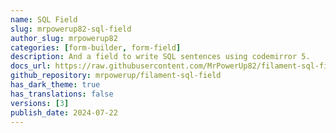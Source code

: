 ```yaml
---
name: SQL Field
slug: mrpowerup82-sql-field
author_slug: mrpowerup82
categories: [form-builder, form-field]
description: And a field to write SQL sentences using codemirror 5.
docs_url: https://raw.githubusercontent.com/MrPowerUp82/filament-sql-field/main/README.md
github_repository: mrpowerup/filament-sql-field
has_dark_theme: true
has_translations: false
versions: [3]
publish_date: 2024-07-22
---
```

